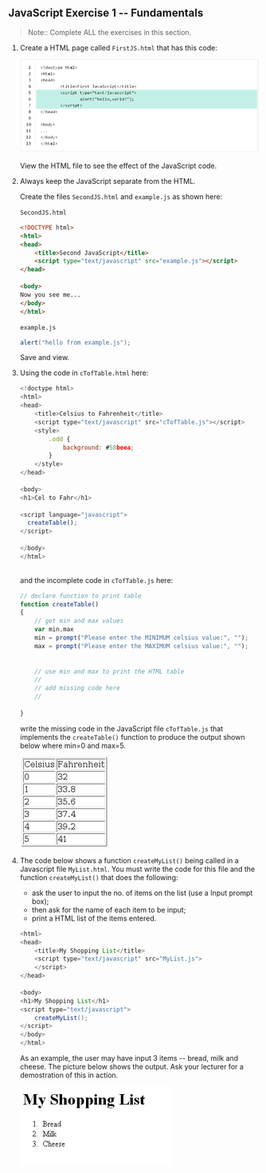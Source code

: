 JavaScript Exercise 1 -- Fundamentals
-------------------------------------
		
> Note:: Complete ALL the exercises in this section.


1.	Create a HTML page called ``FirstJS.html`` that has this code:	
	
	![alt text](../images/FirstJS_html.png "")
		
	View the HTML file to see the effect of the JavaScript code.



1.	Always keep the JavaScript separate from the HTML.

	Create the files ``SecondJS.html`` and ``example.js`` as shown here:
	
	``SecondJS.html``
	```html
	<!DOCTYPE html>
	<html>
	<head>
		<title>Second JavaScript</title>
		<script type="text/javascript" src="example.js"></script>
	</head>

	<body>
	Now you see me...
	</body>
	</html>
	
	```

	``example.js``
	```java
	alert("hello from example.js");
	
	```
		
	Save and view.

	

1.	Using the code in ``cTofTable.html`` here:

	```javascript
	<!doctype html>
	<html>
	<head>
		<title>Celsius to Fahrenheit</title>
		<script type="text/javascript" src="cTofTable.js"></script>
		<style>
			.odd {
				background: #58beea;
			}
		</style>
	</head>

	<body>
	<h1>Cel to Fahr</h1>

	<script language="javascript">
	  createTable();
	</script>

	</body>
	</html>
		
	```		

	and the incomplete code in ``cTofTable.js`` here:

	```javascript
	// declare function to print table
	function createTable()
	{
		// get min and max values 
		var min,max
		min = prompt("Please enter the MINIMUM celsius value:", "");
		max = prompt("Please enter the MAXIMUM celsius value:", "");
		

		// use min and max to print the HTML table
		// 
		// add missing code here
		//

	}

	```

	write the missing code in the JavaScript file ``cTofTable.js`` that implements the ``createTable()`` function to produce the output shown below where min=0 and max=5. 	

	![alt text](../images/CelsiustoFahrenheit.png "")


1.	The code below shows a function ``createMyList()`` being called in a Javascript file ``MyList.html``. 
	You must write the code for this file and the function ``createMyList()`` that does the following:

	-	ask the user to input the no. of items on the list (use a Input prompt box);
	-	then ask for the name of each item to be input;
	-	print a HTML list of the items entered.

	```java
	<html>
	<head>
		<title>My Shopping List</title>
		<script type="text/javascript" src="MyList.js">
		</script>
	</head>

	<body>
	<h1>My Shopping List</h1>
	<script type="text/javascript">
		createMyList();
	</script>
	</body>
	</html>

	```		
	
	As an example, the user may have input 3 items -- bread, milk and cheese.  The picture below shows 
	the output. Ask your lecturer for a demostration of this in action.

	![alt text](../images/mylist.png "")

